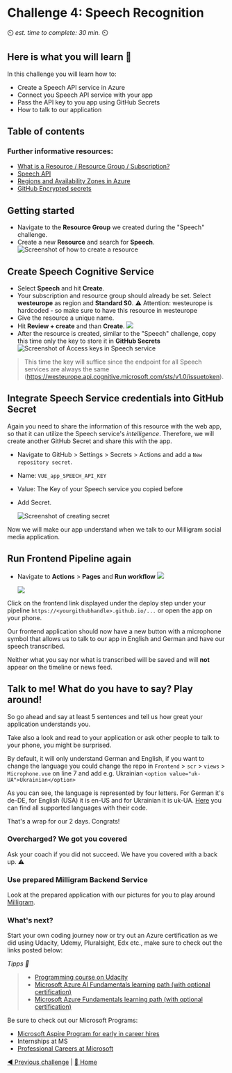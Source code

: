 # Challenge 4: Speech Recognition

⏲️ _est. time to complete: 30 min._ ⏲️

## Here is what you will learn 🎯

In this challenge you will learn how to:

- Create a Speech API service in Azure
- Connect you Speech API service with your app
- Pass the API key to you app using GitHub Secrets
- How to talk to our application

## Table of contents

### Further informative resources:

- [What is a Resource / Resource Group / Subscription?](https://docs.microsoft.com/azure/cloud-adoption-framework/govern/resource-consistency/resource-access-management)
- [Speech API](https://azure.microsoft.com/services/cognitive-services/speech-services/#overview)
- [Regions and Availability Zones in Azure](https://docs.microsoft.com/azure/availability-zones/az-overview)
- [GitHub Encrypted secrets](https://docs.GitHub.com/en/actions/reference/encrypted-secrets)

## Getting started

- Navigate to the **Resource Group** we created during the "Speech" challenge.
- Create a new **Resource** and search for **Speech**.
  ![Screenshot of how to create a resource](./images/light/createresource.png)

## Create Speech Cognitive Service

- Select **Speech** and hit **Create**.
- Your subscription and resource group should already be set. Select **westeurope** as region and **Standard S0**.
  ⚠️ Attention: westeurope is hardcoded - so make sure to have this resource in westeurope
- Give the resource a unique name.
- Hit **Review + create** and than **Create**.
  ![](./images/light/createspeechresource.png)
- After the resource is created, similar to the "Speech" challenge, copy this time only the key to store it in **GitHub Secrets**
  ![Screenshot of Access keys in Speech service](./images/light/copykeys.png)

> This time the key will suffice since the endpoint for all Speech services are always the same (https://westeurope.api.cognitive.microsoft.com/sts/v1.0/issuetoken).

## Integrate Speech Service credentials into GitHub Secret

Again you need to share the information of this resource with the web app, so that it can utilize the Speech service's _intelligence_. Therefore, we will create another GitHub Secret and share this with the app.

- Navigate to GitHub > Settings > Secrets > Actions and add a `New repository secret`.
- Name: `VUE_app_SPEECH_API_KEY`
- Value: The Key of your Speech service you copied before
- Add Secret.

  ![Screenshot of creating secret](./images/light/vue-app-speech-api-key-secret.png)

Now we will make our app understand when we talk to our Milligram social media application.

## Run Frontend Pipeline again

- Navigate to **Actions** > **Pages** and **Run workflow**
  ![](./images/light/runworkflow.png)

  ![](./images/light/rerunalljobs.png)

Click on the frontend link displayed under the deploy step under your pipeline `https://<yourgithubhandle>.github.io/...` or open the app on your phone.

Our frontend application should now have a new button with a microphone symbol that allows us to talk to our app in English and German and have our speech transcribed.

Neither what you say nor what is transcribed will be saved and will **not** appear on the timeline or news feed.

## Talk to me! What do you have to say? Play around!

So go ahead and say at least 5 sentences and tell us how great your application understands you.

Take also a look and read to your application or ask other people to talk to your phone, you might be surprised.

By default, it will only understand German and English, if you want to change the language you could change the repo in `Frontend` > `scr` > `views` > `Microphone.vue` on line 7 and add e.g. Ukrainian
`<option value="uk-UA">Ukrainian</option>`

As you can see, the language is represented by four letters. For German it's de-DE, for English (USA) it is en-US and for Ukrainian it is uk-UA. [Here](https://docs.microsoft.com/en-us/azure/cognitive-services/speech-service/language-support) you can find all supported languages with their code.

That's a wrap for our 2 days. Congrats!

### Overcharged? We got you covered

Ask your coach if you did not succeed. We have you covered with a back up. ⚠️

### Use prepared Milligram Backend Service

Look at the prepared application with our pictures for you to play around [Milligram](https://codeunicornmartha.GitHub.io/FemaleAIappInnovationEcosystem/#/?stack-key=a78e2b9a).

### What's next?

Start your own coding journey now or try out an Azure certification as we did using Udacity, Udemy, Pluralsight, Edx etc., make sure to check out the links posted below:

_Tipps 📝_

> - [Programming course on Udacity](https://www.udacity.com/course/intro-to-programming-nanodegree--nd000)
> - [Microsoft Azure AI Fundamentals learning path (with optional certification)](https://learn.microsoft.com/en-us/training/paths/get-started-with-artificial-intelligence-on-azure/)
> - [Microsoft Azure Fundamentals learning path (with optional certification)](https://learn.microsoft.com/en-gb/certifications/exams/az-900)

Be sure to check out our Microsoft Programs:

- [Microsoft Aspire Program for early in career hires](https://www.microsoft.com/en-ie/earlycareers/aspire-program)
- Internships at MS
- [Professional Careers at Microsoft](https://careers.microsoft.com/)

[◀ Previous challenge](../Vision/README.md) | [🔼 Home](../../../README.md)
